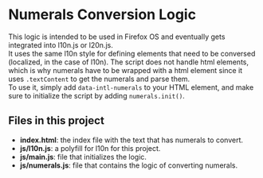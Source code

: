 # Numerals Conversion Logic

This logic is intended to be used in Firefox OS and eventually gets integrated into l10n.js or l20n.js.
<br/>
It uses the same l10n style for defining elements that need to be conversed (localized, in the case of l10n).
The script does not handle html elements, which is why numerals have to be wrapped with a html element since it uses `.textContent` to get the numerals and parse them.
<br/>
To use it, simply add `data-intl-numerals` to your HTML element, and make sure to initialize the script by adding `numerals.init()`.
<br/>
## Files in this project
- **index.html**: the index file with the text that has numerals to convert.
- **js/l10n.js**: a polyfill for l10n for this project.
- **js/main.js**: file that initializes the logic.
- **js/numerals.js**: file that contains the logic of converting numerals.
